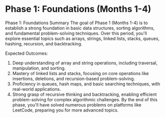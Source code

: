 # Phase 1: Foundations (Months 1-4)
Phase 1: Foundations Summary
The goal of Phase 1 (Months 1-4) is to establish a strong foundation in basic data structures, sorting algorithms, and fundamental problem-solving techniques. Over this period, you'll explore essential topics such as arrays, strings, linked lists, stacks, queues, hashing, recursion, and backtracking.

Expected Outcomes:

1. Deep understanding of array and string operations, including traversal, manipulation, and sorting.
2. Mastery of linked lists and stacks, focusing on core operations like insertions, deletions, and recursion-based problem-solving.
3. Proficiency in queues, hash maps, and basic searching techniques, with real-world applications.
4. Strong grasp of recursive thinking and backtracking, enabling efficient problem-solving for complex algorithmic challenges.
By the end of this phase, you'll have solved numerous problems on platforms like LeetCode, preparing you for more advanced topics.







